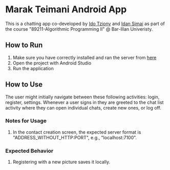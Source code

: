 # Marak Teimani Android App
This is a chatting app co-developed by [Ido Tziony](https://github.com/ghsumhubh) and [Idan Simai](https://github.com/idansi98) as part of the course "89211-Algorithmic Programming II" @ Bar-Illan Univeristy.


## How to Run  
1. Make sure you have correctly installed and ran the server from [here](https://github.com/idansi98/App/tree/UpdatedApi4)
2. Open the project with Android Studio
3. Run the application



## How to Use  
The user might initially navigate between these following activities: login, register, settings.
Whenever a user signs in they are greeted to the chat list activity where they can open individual chats, create new ones, or log off.

### Notes for Usage
1. In the contact creation screen, the expected server format is "ADDRESS_WITHOUT_HTTP:PORT", e.g., "localhost:7100".  

### Expected Behavior
1. Registering with a new picture saves it locally.






